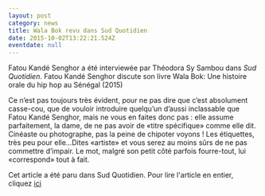 ```yaml
---
layout: post
category: news
title: Wala Bok revu dans Sud Quotidien
date: 2015-10-02T13:22:21.524Z
eventdate: null
---
```

Fatou Kandé Senghor a été interviewée par Théodora Sy Sambou dans *Sud Quotidien*. Fatou Kandé Senghor discute son livre Wala Bok: Une histoire orale du hip hop au Sénégal (2015) 

Ce n’est pas toujours très évident, pour ne pas dire que c’est absolument casse-cou, que de vouloir introduire quelqu’un d’aussi inclassable que Fatou Kandé Senghor, mais ne vous en faites donc pas : elle assume parfaitement, la dame, de ne pas avoir de «titre spécifique» comme elle dit. Cinéaste ou photographe, pas la peine de chipoter voyons ! Les étiquettes, très peu pour elle…Dites «artiste» et vous serez au moins sûrs de ne pas commettre d’impair. Le mot, malgré son petit côté parfois fourre-tout, lui «correspond» tout à fait.

Cet article a été paru dans Sud Quotidien. Pour lire l'article en entier, cliquez [ici](http://www.seneplus.com/article/fatou-kande-senghor-ou-le-hip-hop-la-premiere-personne "seneplus")